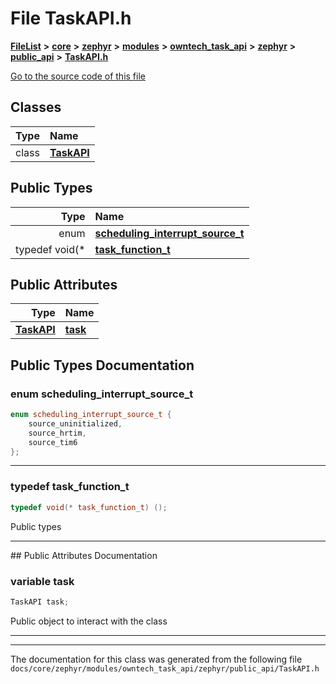 

# File TaskAPI.h



[**FileList**](files.md) **>** [**core**](dir_771164b9325b04f1442f7a3ffa8ecb89.md) **>** [**zephyr**](dir_09002e7ce91f09aeb040dfd1861a47f4.md) **>** [**modules**](dir_6d0fb8ab814c517e7f155fb837e32f72.md) **>** [**owntech\_task\_api**](dir_a6ca33c2a6633efd563e2ff2336e2b96.md) **>** [**zephyr**](dir_930c8fa1e893c2939a58a9ccd4e9adcb.md) **>** [**public\_api**](dir_2b522af08cf9fc57ee593ce08ec33342.md) **>** [**TaskAPI.h**](TaskAPI_8h.md)

[Go to the source code of this file](TaskAPI_8h_source.md)


















## Classes

| Type | Name |
| ---: | :--- |
| class | [**TaskAPI**](classTaskAPI.md) <br> |


## Public Types

| Type | Name |
| ---: | :--- |
| enum  | [**scheduling\_interrupt\_source\_t**](#enum-scheduling_interrupt_source_t)  <br> |
| typedef void(\* | [**task\_function\_t**](#typedef-task_function_t)  <br> |




## Public Attributes

| Type | Name |
| ---: | :--- |
|  [**TaskAPI**](classTaskAPI.md) | [**task**](#variable-task)  <br> |












































## Public Types Documentation




### enum scheduling\_interrupt\_source\_t 

```C++
enum scheduling_interrupt_source_t {
    source_uninitialized,
    source_hrtim,
    source_tim6
};
```




<hr>



### typedef task\_function\_t 

```C++
typedef void(* task_function_t) ();
```



Public types 


        

<hr>
## Public Attributes Documentation




### variable task 

```C++
TaskAPI task;
```



Public object to interact with the class 


        

<hr>

------------------------------
The documentation for this class was generated from the following file `docs/core/zephyr/modules/owntech_task_api/zephyr/public_api/TaskAPI.h`

